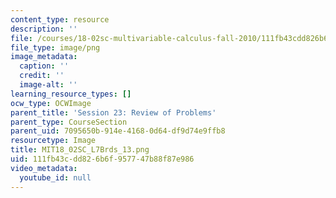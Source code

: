 ```yaml
---
content_type: resource
description: ''
file: /courses/18-02sc-multivariable-calculus-fall-2010/111fb43cdd826b6f957747b88f87e986_MIT18_02SC_L7Brds_13.png
file_type: image/png
image_metadata:
  caption: ''
  credit: ''
  image-alt: ''
learning_resource_types: []
ocw_type: OCWImage
parent_title: 'Session 23: Review of Problems'
parent_type: CourseSection
parent_uid: 7095650b-914e-4168-0d64-df9d74e9ffb8
resourcetype: Image
title: MIT18_02SC_L7Brds_13.png
uid: 111fb43c-dd82-6b6f-9577-47b88f87e986
video_metadata:
  youtube_id: null
---
```

